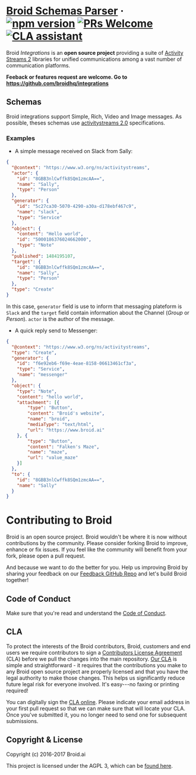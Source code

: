 # [Broid Schemas Parser](https://github.com/broidhq/integrations) &middot; [![npm version](https://img.shields.io/npm/v/broid-schemas.svg?style=flat)](https://www.npmjs.com/package/broid-schemas) [![PRs Welcome](https://img.shields.io/badge/PRs-welcome-brightgreen.svg)](https://github.com/broidHQ/integrations) [![CLA assistant](https://cla-assistant.io/readme/badge/broidhq/integrations)](https://cla-assistant.io/broidhq/integrations)

Broid _Integrations_ is an **open source project** providing a suite of [Activity Streams 2](https://www.w3.org/TR/activitystreams-core/) libraries for unified communications among a vast number of communication platforms.

**Feeback or features request are welcome. Go to https://github.com/broidhq/integrations**

## Schemas

Broid integrations support Simple, Rich, Video and Image messages.
As  possible, theses schemas use [activitystreams 2.0](https://www.w3.org/TR/activitystreams-core/)  specifications.

### Examples

- A simple message received on Slack from Sally:

```json
{
  "@context": "https://www.w3.org/ns/activitystreams",
  "actor": {
    "id": "8GBB3nlCwffk8SQm1zmcAA==",
    "name": "Sally",
    "type": "Person"
  },
  "generator": {
    "id": "5c27ca30-5070-4290-a30a-d178ebf467c9",
    "name": "slack",
    "type": "Service"
  },
  "object": {
    "content": "Hello world",
    "id": "5000186376024662000",
    "type": "Note"
  },
  "published": 1484195107,
  "target": {
    "id": "8GBB3nlCwffk8SQm1zmcAA==",
    "name": "Sally",
    "type": "Person"
  },
  "type": "Create"
}
```

In this case, `generator` field is use to inform that messaging plateform is `Slack` and the `target` field contain information about the Channel (_Group_ or _Person_). `actor` is the author of the message.


- A quick reply send to Messenger:

```json
{
  "@context": "https://www.w3.org/ns/activitystreams",
  "type": "Create",
  "generator": {
    "id": "f6e92eb6-f69e-4eae-8158-06613461cf3a",
    "type": "Service",
    "name": "messenger"
  },
  "object": {
    "type": "Note",
    "content": "hello world",
    "attachment": [{
        "type": "Button",
        "content": "Broid's website",
        "name": "broid",
        "mediaType": "text/html",
        "url": "https://www.broid.ai"
    }, {
        "type": "Button",
        "content": "Falken's Maze",
        "name": "maze",
        "url": "value_maze"
    }]
  },
  "to": {
    "id": "8GBB3nlCwffk8SQm1zmcAA==",
    "name": "Sally"
  }
}
```

# Contributing to Broid

Broid is an open source project. Broid wouldn't be where it is now without contributions by the community. Please consider forking Broid to improve, enhance or fix issues. If you feel like the community will benefit from your fork, please open a pull request.

And because we want to do the better for you. Help us improving Broid by
sharing your feedback on our [Feedback GitHub Repo](https://github.com/broidhq/integrations) and let's build Broid together!

## Code of Conduct

Make sure that you're read and understand the [Code of Conduct](http://contributor-covenant.org/version/1/2/0/).

## CLA

To protect the interests of the Broid contributors, Broid, customers and end users we require contributors to sign a [Contributors License Agreement](https://cla-assistant.io/broidhq/integrations) (CLA) before we pull the changes into the main repository. [Our CLA](https://cla-assistant.io/broidhq/integrations) is simple and straightforward - it requires that the contributions you make to any Broid open source project are properly licensed and that you have the legal authority to make those changes. This helps us significantly reduce future legal risk for everyone involved. It's easy---no faxing or printing required!

You can digitally sign the [CLA online](https://cla-assistant.io/broidhq/integrations). Please indicate your email address in your first pull request so that we can make sure that will locate your CLA. Once you've submitted it, you no longer need to send one for subsequent submissions.

## Copyright & License

Copyright (c) 2016-2017 Broid.ai

This project is licensed under the AGPL 3, which can be
[found here](https://www.gnu.org/licenses/agpl-3.0.en.html).
